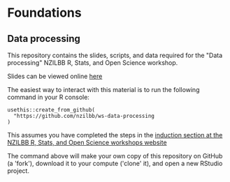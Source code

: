 # Foundations
## Data processing

This repository contains the slides, scripts, and data required for the
"Data processing" NZILBB R, Stats, and Open Science workshop.

Slides can be viewed online [here](https://nzilbb.github.io/ws-data-processing/slides)

The easiest way to interact with this material is to run the following command
in your R console:

```{r}
usethis::create_from_github(
  "https://github.com/nzilbb/ws-data-processing
)
```

This assumes you have completed the steps in the [induction section at the
NZILBB R, Stats, and Open Science workshops website](https://nzilbb.github.io/statistics_workshops/#sec-induction)

The command above will make your own copy of this repository on GitHub (a
'fork'), download it to your compute ('clone' it), and open a new RStudio 
project.
